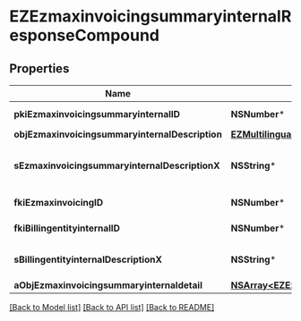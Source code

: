 # EZEzmaxinvoicingsummaryinternalResponseCompound

## Properties
Name | Type | Description | Notes
------------ | ------------- | ------------- | -------------
**pkiEzmaxinvoicingsummaryinternalID** | **NSNumber*** | The unique ID of the Ezmaxinvoicingsummaryinternal | [optional] 
**objEzmaxinvoicingsummaryinternalDescription** | [**EZMultilingualEzmaxinvoicingsummaryinternalDescription***](EZMultilingualEzmaxinvoicingsummaryinternalDescription.md) |  | 
**sEzmaxinvoicingsummaryinternalDescriptionX** | **NSString*** | The Ezmaxinvoicingsummaryinternal description in the language of the requester | 
**fkiEzmaxinvoicingID** | **NSNumber*** | The unique ID of the Ezmaxinvoicing | [optional] 
**fkiBillingentityinternalID** | **NSNumber*** | The unique ID of the Billingentityinternal. | 
**sBillingentityinternalDescriptionX** | **NSString*** | The description of the Billingentityinternal in the language of the requester | 
**aObjEzmaxinvoicingsummaryinternaldetail** | [**NSArray&lt;EZEzmaxinvoicingsummaryinternaldetailResponseCompound&gt;***](EZEzmaxinvoicingsummaryinternaldetailResponseCompound.md) |  | 

[[Back to Model list]](../README.md#documentation-for-models) [[Back to API list]](../README.md#documentation-for-api-endpoints) [[Back to README]](../README.md)


